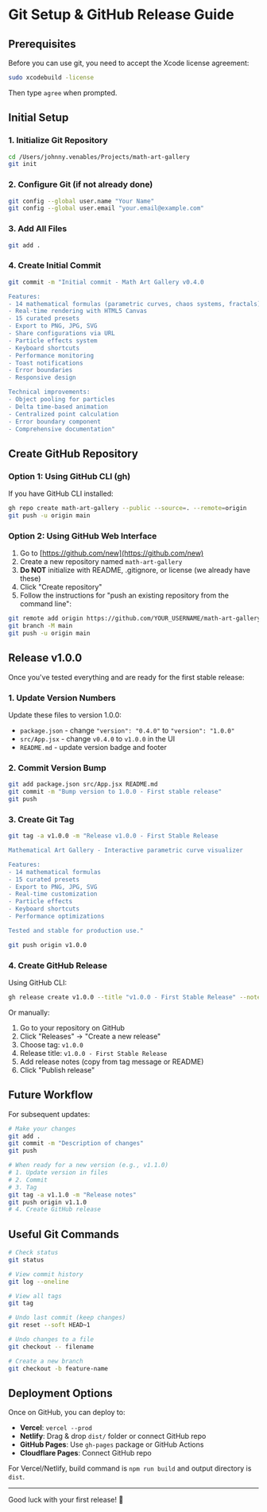 # Git Setup & GitHub Release Guide

## Prerequisites

Before you can use git, you need to accept the Xcode license agreement:

```bash
sudo xcodebuild -license
```

Then type `agree` when prompted.

## Initial Setup

### 1. Initialize Git Repository

```bash
cd /Users/johnny.venables/Projects/math-art-gallery
git init
```

### 2. Configure Git (if not already done)

```bash
git config --global user.name "Your Name"
git config --global user.email "your.email@example.com"
```

### 3. Add All Files

```bash
git add .
```

### 4. Create Initial Commit

```bash
git commit -m "Initial commit - Math Art Gallery v0.4.0

Features:
- 14 mathematical formulas (parametric curves, chaos systems, fractals)
- Real-time rendering with HTML5 Canvas
- 15 curated presets
- Export to PNG, JPG, SVG
- Share configurations via URL
- Particle effects system
- Keyboard shortcuts
- Performance monitoring
- Toast notifications
- Error boundaries
- Responsive design

Technical improvements:
- Object pooling for particles
- Delta time-based animation
- Centralized point calculation
- Error boundary component
- Comprehensive documentation"
```

## Create GitHub Repository

### Option 1: Using GitHub CLI (gh)

If you have GitHub CLI installed:

```bash
gh repo create math-art-gallery --public --source=. --remote=origin
git push -u origin main
```

### Option 2: Using GitHub Web Interface

1. Go to [https://github.com/new](https://github.com/new)
2. Create a new repository named `math-art-gallery`
3. **Do NOT** initialize with README, .gitignore, or license (we already have these)
4. Click "Create repository"
5. Follow the instructions for "push an existing repository from the command line":

```bash
git remote add origin https://github.com/YOUR_USERNAME/math-art-gallery.git
git branch -M main
git push -u origin main
```

## Release v1.0.0

Once you've tested everything and are ready for the first stable release:

### 1. Update Version Numbers

Update these files to version 1.0.0:
- `package.json` - change `"version": "0.4.0"` to `"version": "1.0.0"`
- `src/App.jsx` - change `v0.4.0` to `v1.0.0` in the UI
- `README.md` - update version badge and footer

### 2. Commit Version Bump

```bash
git add package.json src/App.jsx README.md
git commit -m "Bump version to 1.0.0 - First stable release"
git push
```

### 3. Create Git Tag

```bash
git tag -a v1.0.0 -m "Release v1.0.0 - First Stable Release

Mathematical Art Gallery - Interactive parametric curve visualizer

Features:
- 14 mathematical formulas
- 15 curated presets
- Export to PNG, JPG, SVG
- Real-time customization
- Particle effects
- Keyboard shortcuts
- Performance optimizations

Tested and stable for production use."

git push origin v1.0.0
```

### 4. Create GitHub Release

Using GitHub CLI:
```bash
gh release create v1.0.0 --title "v1.0.0 - First Stable Release" --notes "See README.md for full feature list"
```

Or manually:
1. Go to your repository on GitHub
2. Click "Releases" → "Create a new release"
3. Choose tag: `v1.0.0`
4. Release title: `v1.0.0 - First Stable Release`
5. Add release notes (copy from tag message or README)
6. Click "Publish release"

## Future Workflow

For subsequent updates:

```bash
# Make your changes
git add .
git commit -m "Description of changes"
git push

# When ready for a new version (e.g., v1.1.0)
# 1. Update version in files
# 2. Commit
# 3. Tag
git tag -a v1.1.0 -m "Release notes"
git push origin v1.1.0
# 4. Create GitHub release
```

## Useful Git Commands

```bash
# Check status
git status

# View commit history
git log --oneline

# View all tags
git tag

# Undo last commit (keep changes)
git reset --soft HEAD~1

# Undo changes to a file
git checkout -- filename

# Create a new branch
git checkout -b feature-name
```

## Deployment Options

Once on GitHub, you can deploy to:

- **Vercel**: `vercel --prod`
- **Netlify**: Drag & drop `dist/` folder or connect GitHub repo
- **GitHub Pages**: Use `gh-pages` package or GitHub Actions
- **Cloudflare Pages**: Connect GitHub repo

For Vercel/Netlify, build command is `npm run build` and output directory is `dist`.

---

Good luck with your first release! 🚀
